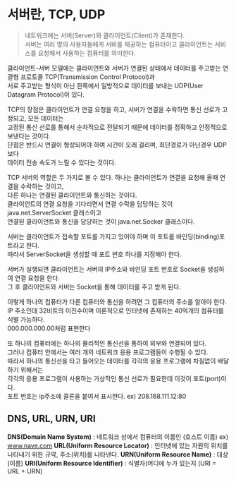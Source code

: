  # 서버란, TCP, UDP    
 
 >네트워크에는 서버(Server)와 클라이언트(Client)가 존재한다.     
 서버는 여러 명의 사용자들에게 서비를 제공하는 컴퓨터이고 클라이언트는 서비스를 요청해서 사용하는 컴퓨터를 의미한다.     
 
 클라이언트-서버 모델에는 클라이언트와 서버가 연결된 상태에서 데이터를 주고받는 연결형 프로토콜 TCP(Transmission Control Protocol)과      
 서로 주고받는 형식이 아닌 한쪽에서 일방적으로 데이터를 보내는 UDP(User Datagram Protocol)이 있다.     
 
 TCP의 장점은 클라이언트가 연결 요청을 하고, 서버가 연결을 수락하면 통신 선로가 고정되고, 모든 데이터는     
 고정된 통신 선로를 통해서 순차적으로 전달되기 때문에 데이터를 정확하고 안정적으로 보낸다는 것이다.     
 단점은 반드시 연결이 형성되어야 하여 시간이 오래 걸리며, 최단경로가 아닌경우 UDP보다      
 데이터 전송 속도가 느릴 수 있다는 것이다.     
 
 TCP 서버의 역할은 두 가지로 볼 수 있다. 
 하나는 클라이언트가 연결을 요청해 올때 연결을 수락하는 것이고,     
 다른 하나는 연결된 클라이언트와 통신하는 것이다.     
 클라이언트의 연결 요청을 기다리면서 연결 수락을 담당하는 것이 java.net.ServerSocket 클래스이고     
 연결된 클라이언트와 통신을 담당하는 것이 java.net.Socker 클래스이다.     
 
 서버는 클라이언트가 접속할 포트를 가지고 있어야 하며 이 포트를 바인딩(binding)포트라고 한다.     
 따라서 ServerSocket을 생성할 때 포트 번호 하나를 지정해야 한다.     
 
 서버가 실행되면 클라이언트는 서버의 IP주소와 바인딩 포트 번호로 Socket을 생성하여 연결 요청을 한다.     
 그 후 클라이언트와 서버는 Socket을 통해 데이터를 주고 받게 된다.     
 
 이렇게 하나의 컴퓨터가 다른 컴퓨터와 통신을 하려면 그 컴퓨터의 주소를 알아야 한다.      
 IP 주소인데 32비트의 이진수이며 이론적으로 인터넷에 존재하는 40억개의 컴퓨터를 식별 가능하다.     
 000.000.000.00처럼 표현한다     
 
 또 하나의 컴퓨터에는 하나의 물리적인 통신선을 통하여 외부와 연결되어 있다.      
 그러나 컴퓨터 안에서는 여러 개의 네트워크 응용 프로그램들이 수행될 수 있다.      
 따라서 하나의 통신선을 타고 들어오는 데이터를 각각의 응용 프로그램에 차질없이 배달하기 위해서는      
 각각의 응용 프로그램이 사용하는 가상적인 통신 선로가 필요한데 이것이 포트(port)이다.     
 포트 번호는 ip주소에 콜론을 붙여서 표시한다. ex) 208.168.111.12:80     
 
 ## DNS, URL, URN, URI     
 **DNS(Domain Name System)** : 네트워크 상에서 컴퓨터의 이름인 (호스트 이름) ex) www.nave.com
 **URL(Uniform Resource Locator)** : 인터넷에 있는 자원의 위치를 나타내기 위한 규약, 주소(위치)를 나타낸다.
 **URN(Uniform Resource Name)** : 대상(이름)
 **URI(Uniform Resource Identifier)** : 식별자(어디에 누가 있는지
 (URI = URL + URN)